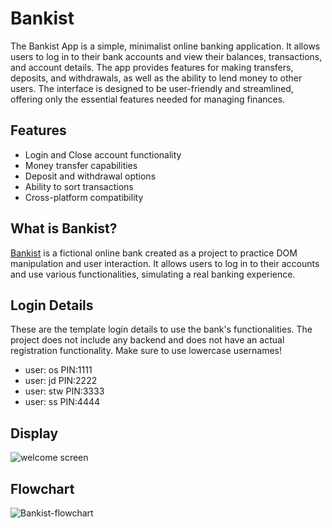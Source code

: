
# Bankist

The Bankist App is a simple, minimalist online banking application. It allows users to log in to their bank accounts and view their balances, transactions, and account details. The app provides features for making transfers, deposits, and withdrawals, as well as the ability to lend money to other users. The interface is designed to be user-friendly and streamlined, offering only the essential features needed for managing finances.

## Features

- Login and Close account functionality
- Money transfer capabilities
- Deposit and withdrawal options
- Ability to sort transactions
- Cross-platform compatibility


## What is Bankist?

<a href="https://bankist-uhpoler.netlify.app/">Bankist</a> is a fictional online bank created as a project to practice DOM manipulation and user interaction. It allows users to log in to their accounts and use various functionalities, simulating a real banking experience.

## Login Details

These are the template login details to use the bank's functionalities. The project does not include any backend and does not have an actual registration functionality. Make sure to use lowercase usernames!

- user: os PIN:1111
- user: jd PIN:2222
- user: stw PIN:3333
- user: ss PIN:4444

## Display
![welcome screen](https://github.com/user-attachments/assets/8551e636-7c69-4614-830e-7ec177a960eb)

## Flowchart
![Bankist-flowchart](https://github.com/user-attachments/assets/fa5763d7-25aa-44f7-8687-cfb222badf35)


